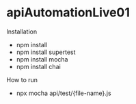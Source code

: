 # apiAutomationLive01

Installation
- npm install
- npm install supertest
- npm install mocha
- npm install chai

How to run
- npx mocha api/test/{file-name}.js
